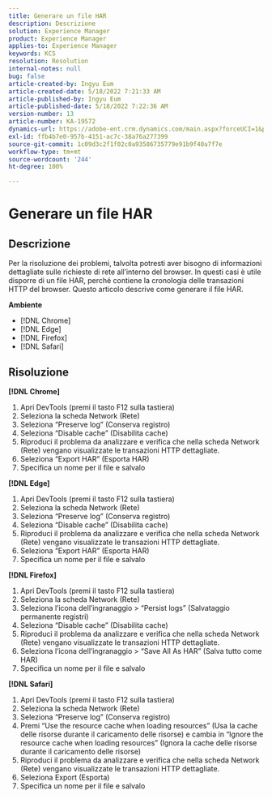 ```yaml
---
title: Generare un file HAR
description: Descrizione
solution: Experience Manager
product: Experience Manager
applies-to: Experience Manager
keywords: KCS
resolution: Resolution
internal-notes: null
bug: false
article-created-by: Ingyu Eum
article-created-date: 5/18/2022 7:21:33 AM
article-published-by: Ingyu Eum
article-published-date: 5/18/2022 7:22:36 AM
version-number: 13
article-number: KA-19572
dynamics-url: https://adobe-ent.crm.dynamics.com/main.aspx?forceUCI=1&pagetype=entityrecord&etn=knowledgearticle&id=58c9ff20-7bd6-ec11-a7b5-000d3a3ade0f
exl-id: ffb4b7e0-957b-4151-ac7c-38a76a277399
source-git-commit: 1c09d3c2f1f02c0a93586735779e91b9f40a7f7e
workflow-type: tm+mt
source-wordcount: '244'
ht-degree: 100%

---
```


# Generare un file HAR

## Descrizione


Per la risoluzione dei problemi, talvolta potresti aver bisogno di informazioni dettagliate sulle richieste di rete all’interno del browser. In questi casi è utile disporre di un file HAR, perché contiene la cronologia delle transazioni HTTP del browser. Questo articolo descrive come generare il file HAR.

<b>Ambiente</b>

- [!DNL Chrome]
- [!DNL Edge]
- [!DNL Firefox]
- [!DNL Safari]


## Risoluzione


<b>[!DNL Chrome]</b>

1. Apri DevTools (premi il tasto F12 sulla tastiera)
1. Seleziona la scheda Network (Rete)
1. Seleziona “Preserve log” (Conserva registro)
1. Seleziona “Disable cache” (Disabilita cache)
1. Riproduci il problema da analizzare e verifica che nella scheda Network (Rete) vengano visualizzate le transazioni HTTP dettagliate.
1. Seleziona “Export HAR” (Esporta HAR)
1. Specifica un nome per il file e salvalo

<b>[!DNL Edge]</b>

1. Apri DevTools (premi il tasto F12 sulla tastiera)
1. Seleziona la scheda Network (Rete)
1. Seleziona “Preserve log” (Conserva registro)
1. Seleziona “Disable cache” (Disabilita cache)
1. Riproduci il problema da analizzare e verifica che nella scheda Network (Rete) vengano visualizzate le transazioni HTTP dettagliate.
1. Seleziona “Export HAR” (Esporta HAR)
1. Specifica un nome per il file e salvalo

<b>[!DNL Firefox]</b>

1. Apri DevTools (premi il tasto F12 sulla tastiera)
1. Seleziona la scheda Network (Rete)
1. Seleziona l’icona dell’ingranaggio > “Persist logs” (Salvataggio permanente registri)
1. Seleziona “Disable cache” (Disabilita cache)
1. Riproduci il problema da analizzare e verifica che nella scheda Network (Rete) vengano visualizzate le transazioni HTTP dettagliate.
1. Seleziona l’icona dell’ingranaggio > “Save All As HAR” (Salva tutto come HAR)
1. Specifica un nome per il file e salvalo

<b>[!DNL Safari]</b>

1. Apri DevTools (premi il tasto F12 sulla tastiera)
1. Seleziona la scheda Network (Rete)
1. Seleziona “Preserve log” (Conserva registro)
1. Premi “Use the resource cache when loading resources” (Usa la cache delle risorse durante il caricamento delle risorse) e cambia in “Ignore the resource cache when loading resources” (Ignora la cache delle risorse durante il caricamento delle risorse)
1. Riproduci il problema da analizzare e verifica che nella scheda Network (Rete) vengano visualizzate le transazioni HTTP dettagliate.
1. Seleziona Export (Esporta)
1. Specifica un nome per il file e salvalo
